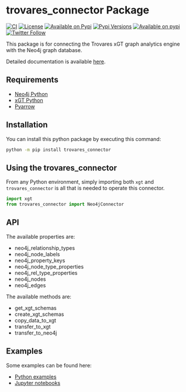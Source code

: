 # trovares_connector Package

[![CI](https://github.com/trovares/trovares_connector/actions/workflows/pytest.yml/badge.svg)](https://github.com/trovares/trovares_connector/actions/workflows/pytest.yml)
[![License](https://img.shields.io/github/license/trovares/trovares_connector)](https://github.com/trovares/trovares_connector/blob/main/LICENSE)
[![Available on Pypi](https://img.shields.io/pypi/v/trovares_connector)](https://pypi.python.org/pypi/trovares_connector)
[![Pypi Versions](https://img.shields.io/pypi/pyversions/trovares_connector)](https://pypi.python.org/pypi/trovares_connector)
[![Available on pypi](https://img.shields.io/pypi/dm/trovares_connector)](https://pypi.org/project/trovares_connector/#history)
[![Twitter Follow](https://img.shields.io/twitter/follow/TrovaresxGT)](https://twitter.com/TrovaresxGT)

This package is for connecting the Trovares xGT graph analytics engine with the Neo4j graph database.

Detailed documentation is available [here](https://trovares.github.io/trovares_connector/).

## Requirements

 - [Neo4j Python](https://pypi.org/project/neo4j/)
 - [xGT Python](https://pypi.org/project/xgt/)
 - [Pyarrow](https://pypi.org/project/pyarrow/)

## Installation

You can install this python package by executing this command:

```bash
python -m pip install trovares_connector
```

## Using the trovares_connector

From any Python environment, simply importing both `xgt` and `trovares_connector` is all that is needed to operate this connector.

```python
import xgt
from trovares_connector import Neo4jConnector
```

## API

The available properties are:

  - neo4j_relationship_types
  - neo4j_node_labels
  - neo4j_property_keys
  - neo4j_node_type_properties
  - neo4j_rel_type_properties
  - neo4j_nodes
  - neo4j_edges

The available methods are:

  - get_xgt_schemas
  - create_xgt_schemas
  - copy_data_to_xgt
  - transfer_to_xgt
  - transfer_to_neo4j

## Examples

Some examples can be found here:

  - [Python examples](https://github.com/trovares/trovares_connector/tree/main/examples)
  - [Jupyter notebooks](https://github.com/trovares/trovares_connector/tree/main/jupyter)
